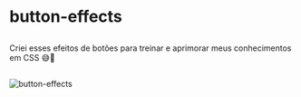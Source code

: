 # button-effects
##
Criei esses efeitos de botões para treinar e aprimorar meus conhecimentos em CSS 😅🚀
##
![button-effects](https://user-images.githubusercontent.com/88805398/155824141-b1cc05bc-cf9d-410b-91dd-4826964ecc91.gif)
